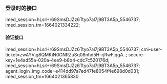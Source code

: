 ### 登录时的接口
imed_session=hLsrHr69SmsDJZz6Ttyo7al7j9BT3A5p_5546737; 
imed_session_tm=1664021334222; 
#### 验证接口
imed_session=hLsrHr69SmsDJZz6Ttyo7al7j9BT3A5p_5546737; cmi-user-ticket=zwAYVjg8QMKiN0GNRZuSq08nhd5H-rjRwFjqgA..; secure-key=1e4ad55a-020a-4ee9-b8b4-cdc7c520176d; imed_session=hLsrHr69SmsDJZz6Ttyo7al7j9BT3A5p_5546737; agent_login_img_code=e414dd97a7ed47fe8054f4e698d0d031;
imed_session_tm=1664021365830